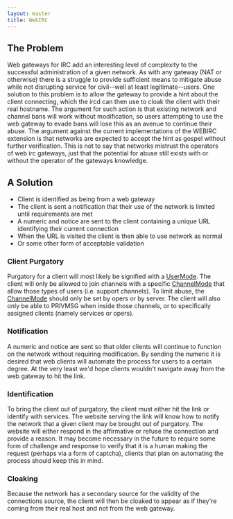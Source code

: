 ```yaml
---
layout: master
title: WebIRC
---
```

## The Problem ##

Web gateways for IRC add an interesting level of complexity to the successful
administration of a given network. As with any gateway (NAT or otherwise) there
is a struggle to provide sufficient means to mitigate abuse while not disrupting
service for civil--well at least legitimate--users. One solution to this problem
is to allow the gateway to provide a hint about the client connecting, which the
ircd can then use to cloak the client with their real hostname. The argument for
such action is that existing network and channel bans will work without
modification, so users attempting to use the web gateway to evade bans will lose
this as an avenue to continue their abuse. The argument against the current
implementations of the WEBIRC extension is that networks are expected to accept
the hint as gospel without further verification. This is not to say that
networks mistrust the operators of web irc gateways, just that the potential for
abuse still exists with or without the operator of the gateways knowledge.

## A Solution ##

 * Client is identified as being from a web gateway
 * The client is sent a notification that their use of the network is limited
until requirements are met
 * A numeric and notice are sent to the client containing a unique URL
identifying their current connection
 * When the URL is visited the client is then able to use network as normal
  * Or some other form of acceptable validation

### Client Purgatory ###

Purgatory for a client will most likely be signified with a
[UserMode](/UserModes). The client will only be allowed to join channels with a
specific [ChannelMode](/ChannelModes) that allow those types of users (i.e.
support channels). To limit abuse, the [ChannelMode](/ChannelModes) should only
be set by opers or by server. The client will also only be able to PRIVMSG when
inside those channels, or to specifically assigned clients (namely services or
opers).

### Notification ###

A numeric and notice are sent so that older clients will continue to function on
the network without requiring modification. By sending the numeric it is desired
that web clients will automate the process for users to a certain degree. At the
very least we'd hope clients wouldn't navigate away from the web gateway to hit
the link.

### Identification ###

To bring the client out of purgatory, the client must either hit the link or
identify with services. The website serving the link will know how to notify the
network that a given client may be brought out of purgatory. The website will
either respond in the affirmative or refuse the connection and provide a reason.
It may become necessary in the future to require some form of challenge and
response to verify that it is a human making the request (perhaps via a form of
captcha), clients that plan on automating the process should keep this in mind.

### Cloaking ###

Because the network has a secondary source for the validity of the connections
source, the client will then be cloaked to appear as if they're coming from
their real host and not from the web gateway.

